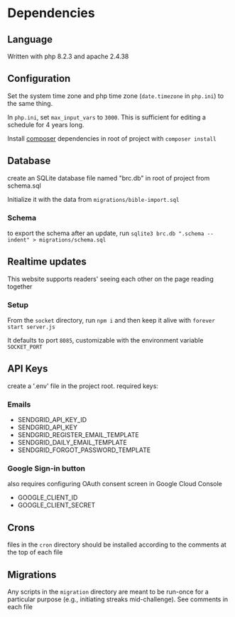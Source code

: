 # Dependencies

## Language
Written with php 8.2.3 and apache 2.4.38

## Configuration
Set the system time zone and php time zone (`date.timezone` in `php.ini`) to the same thing.

In `php.ini`, set `max_input_vars` to `3000`. This is sufficient for editing a schedule for 4 years long.

Install [composer](https://getcomposer.org/) dependencies in root of project with `composer install`

## Database
create an SQLite database file named "brc.db" in root of project from schema.sql

Initialize it with the data from `migrations/bible-import.sql`

### Schema
to export the schema after an update, run `sqlite3 brc.db ".schema --indent" > migrations/schema.sql`


## Realtime updates
This website supports readers' seeing each other on the page reading together

### Setup
From the `socket` directory, run `npm i` and then keep it alive with `forever start server.js`

It defaults to port `8085`, customizable with the environment variable `SOCKET_PORT`

## API Keys
create a '.env' file in the project root. required keys:

### Emails
- SENDGRID_API_KEY_ID
- SENDGRID_API_KEY
- SENDGRID_REGISTER_EMAIL_TEMPLATE
- SENDGRID_DAILY_EMAIL_TEMPLATE
- SENDGRID_FORGOT_PASSWORD_TEMPLATE

### Google Sign-in button
also requires configuring OAuth consent screen in Google Cloud Console
- GOOGLE_CLIENT_ID
- GOOGLE_CLIENT_SECRET

## Crons
files in the `cron` directory should be installed according to the comments at the top of each file

## Migrations
Any scripts in the `migration` directory are meant to be run-once for a particular purpose (e.g., initiating streaks mid-challenge). See comments in each file
